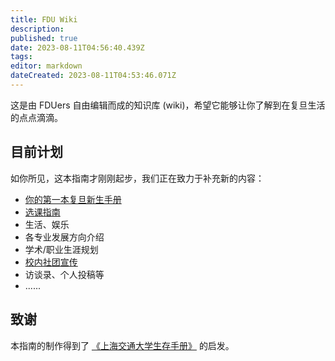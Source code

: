 ```yaml
---
title: FDU Wiki
description: 
published: true
date: 2023-08-11T04:56:40.439Z
tags: 
editor: markdown
dateCreated: 2023-08-11T04:53:46.071Z
---
```


这是由 FDUers 自由编辑而成的知识库 (wiki)，希望它能够让你了解到在复旦生活的点点滴滴。

## 目前计划

如你所见，这本指南才刚刚起步，我们正在致力于补充新的内容：

- [你的第一本复旦新生手册](/zh/fdu/freshman)
- [选课指南](/zh/fdu/studies/选课)
- 生活、娱乐
- 各专业发展方向介绍
- 学术/职业生涯规划
- [校内社团宣传](/zh/fdu/clubs)
- 访谈录、个人投稿等
- ...... 

## 致谢

本指南的制作得到了 [《上海交通大学生存手册》](https://survivesjtu.gitbook.io/survivesjtumanual) 的启发。